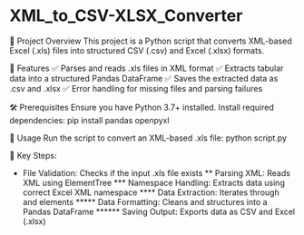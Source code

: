 # XML_to_CSV-XLSX_Converter

📌 Project Overview
This project is a Python script that converts XML-based Excel (.xls) files into structured CSV (.csv) and Excel (.xlsx) formats.

🚀 Features
✅ Parses and reads .xls files in XML format
✅ Extracts tabular data into a structured Pandas DataFrame
✅ Saves the extracted data as .csv and .xlsx
✅ Error handling for missing files and parsing failures

🛠 Prerequisites
Ensure you have Python 3.7+ installed. Install required dependencies:
pip install pandas openpyxl

📝 Usage
Run the script to convert an XML-based .xls file:
python script.py

🔹 Key Steps:
* File Validation: Checks if the input .xls file exists
** Parsing XML: Reads XML using ElementTree
*** Namespace Handling: Extracts data using correct Excel XML namespace
**** Data Extraction: Iterates through <Row> and <Cell> elements
***** Data Formatting: Cleans and structures into a Pandas DataFrame
****** Saving Output: Exports data as CSV and Excel (.xlsx)
